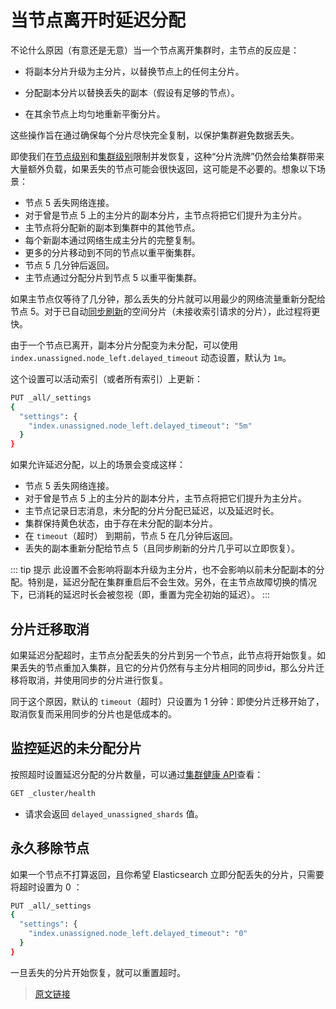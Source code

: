 # 当节点离开时延迟分配

不论什么原因（有意还是无意）当一个节点离开集群时，主节点的反应是：

- 将副本分片升级为主分片，以替换节点上的任何主分片。

- 分配副本分片以替换丢失的副本（假设有足够的节点）。

- 在其余节点上均匀地重新平衡分片。

这些操作旨在通过确保每个分片尽快完全复制，以保护集群避免数据丢失。

即使我们在[节点级别](/set_up_elasticsearch/configuring_elasticsearchindex_recovery_settings)和[集群级别](/set_up_elasticsearch/configuring_elasticsearchcluster_level_shard_allocation_and_routing_settings#集群级分片分配设置)限制并发恢复，这种“分片洗牌”仍然会给集群带来大量额外负载，如果丢失的节点可能会很快返回，这可能是不必要的。想象以下场景：

- 节点 5 丢失网络连接。
- 对于曾是节点 5 上的主分片的副本分片，主节点将把它们提升为主分片。
- 主节点将分配新的副本到集群中的其他节点。
- 每个新副本通过网络生成主分片的完整复制。
- 更多的分片移动到不同的节点以重平衡集群。
- 节点 5 几分钟后返回。
- 主节点通过分配分片到节点 5 以重平衡集群。

如果主节点仅等待了几分钟，那么丢失的分片就可以用最少的网络流量重新分配给节点 5。对于已自动[同步刷新](/rest_apis/index_apis/synced_flush)的空间分片（未接收索引请求的分片），此过程将更快。

由于一个节点已离开，副本分片分配变为未分配，可以使用 `index.unassigned.node_left.delayed_timeout` 动态设置，默认为 `1m`。

这个设置可以活动索引（或者所有索引）上更新：

```bash
PUT _all/_settings
{
  "settings": {
    "index.unassigned.node_left.delayed_timeout": "5m"
  }
}
```

如果允许延迟分配，以上的场景会变成这样：

- 节点 5 丢失网络连接。
- 对于曾是节点 5 上的主分片的副本分片，主节点将把它们提升为主分片。
- 主节点记录日志消息，未分配的分片分配已延迟，以及延迟时长。
- 集群保持黄色状态，由于存在未分配的副本分片。
- 在 `timeout`（超时） 到期前，节点 5 在几分钟后返回。
- 丢失的副本重新分配给节点 5（且同步刷新的分片几乎可以立即恢复）。

::: tip 提示
此设置不会影响将副本升级为主分片，也不会影响以前未分配副本的分配。特别是，延迟分配在集群重启后不会生效。另外，在主节点故障切换的情况下，已消耗的延迟时长会被忽视（即，重置为完全初始的延迟）。
:::

## 分片迁移取消

如果延迟分配超时，主节点分配丢失的分片到另一个节点，此节点将开始恢复。如果丢失的节点重加入集群，且它的分片仍然有与主分片相同的同步id，那么分片迁移将取消，并使用同步的分片进行恢复。

同于这个原因，默认的 `timeout`（超时）只设置为 1 分钟：即使分片迁移开始了，取消恢复而采用同步的分片也是低成本的。

## 监控延迟的未分配分片

按照超时设置延迟分配的分片数量，可以通过[集群健康 API](/rest_apis/cluster_apis/cluster_health)查看：

```bash
GET _cluster/health
```

- 请求会返回 `delayed_unassigned_shards` 值。

## 永久移除节点

如果一个节点不打算返回，且你希望 Elasticsearch 立即分配丢失的分片，只需要将超时设置为 0 ：

```bash
PUT _all/_settings
{
  "settings": {
    "index.unassigned.node_left.delayed_timeout": "0"
  }
}
```

一旦丢失的分片开始恢复，就可以重置超时。

> [原文链接](https://www.elastic.co/guide/en/elasticsearch/reference/current/delayed-allocation.html)
